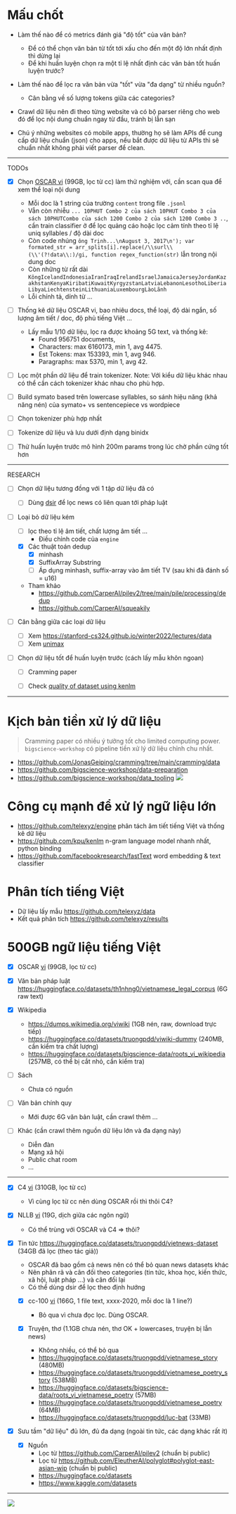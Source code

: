 # Mấu chốt

- Làm thế nào để có metrics đánh giá "độ tốt" của văn bản?
  - Để có thể chọn văn bản từ tốt tới xấu cho đến một độ lớn nhất định thì dừng lại
  - Để khi huấn luyện chọn ra một tỉ lệ nhất định các văn bản tốt huấn luyện trước?

- Làm thế nào để lọc ra văn bản vừa "tốt" vừa "đa dạng" từ nhiều nguồn?
  - Cân bằng về số lượng tokens giữa các categories?

- Crawl dữ liệu nên đi theo từng website và có bộ parser riêng cho web đó để lọc nội dung chuẩn ngay từ đầu, tránh bị lẫn sạn
- Chú ý những websites có mobile apps, thường họ sẽ làm APIs để cung cấp dữ liệu chuẩn (json) cho apps, nếu bắt được dữ liệu từ APIs thì sẽ chuẩn nhất không phải viết parser để clean.

- - -

TODOs

- [x] Chọn [OSCAR vi](https://huggingface.co/datasets/oscar-corpus/OSCAR-2201/tree/main/compressed/vi_meta) (99GB, lọc từ cc) làm thử nghiệm với, cần scan qua để xem thể loại nội dung
  - Mỗi doc là 1 string của trường `content` trong file `.jsonl`
  - Vẫn còn nhiễu `... 10PHUT Combo 2 của sách 10PHUT Combo 3 của sách 10PHUTCombo của sách 1200 Combo 2 của sách 1200 Combo 3 ..`, cần train classifier ở để lọc quảng cáo hoặc lọc cảm tính theo tỉ lệ uniq syllables / độ dài doc
  - Còn code nhúng `ông Trịnh...\nAugust 3, 2017\n'); var formated_str = arr_splits[i].replace(/\\surl\\(\\'(?!data\\:)/gi, function regex_function(str)` lẫn trong nội dung doc
  - Còn những từ rất dài `KôngIcelandIndonesiaIranIraqIrelandIsraelJamaicaJerseyJordanKazakhstanKenyaKiribatiKuwaitKyrgyzstanLatviaLebanonLesothoLiberiaLibyaLiechtensteinLithuaniaLuxembourgLàoLãnh`
  - Lỗi chính tả, dính từ ...

- [ ] Thống kê dữ liệu OSCAR vi, bao nhiêu docs, thể loại, độ dài ngắn, số lượng âm tiết / doc, độ phủ tiếng Việt ...
  - Lấy mẫu 1/10 dữ liệu, lọc ra được khoảng 5G text, và thống kê:
    - Found 956751 documents,
    - Characters: max 6160173, min 1, avg 4475.
    - Est Tokens: max 153393, min 1, avg 946.
    - Paragraphs: max 5370, min 1, avg 42.

- [ ] Lọc một phần dữ liệu để train tokenizer. Note: Với kiểu dữ liệu khác nhau có thể cần cách tokenizer khác nhau cho phù hợp.

- [ ] Build symato based trên lowercase syllables, so sánh hiệu năng (khả năng nén) của symato+ vs sentencepiece vs wordpiece

- [ ] Chọn tokenizer phù hợp nhất

- [ ] Tokenize dữ liệu và lưu dưới định dạng binidx

- [ ] Thử huấn luyện trước mô hình 200m params trong lúc chờ phần cứng tốt hơn


- - -


RESEARCH

- [ ] Chọn dữ liệu tương đồng với 1 tập dữ liệu đã có
  - [ ] Dùng [dsir](https://github.com/p-lambda/dsir) để lọc news có liên quan tới pháp luật

- [ ] Loại bỏ dữ liệu kém
  - [ ] lọc theo tỉ lệ âm tiết, chất lượng âm tiết ...
    - Điều chỉnh code của `engine`
  - [x] Các thuật toán dedup
    - [x] minhash
    - [x] SuffixArray Substring
    - [ ] Áp dụng minhash, suffix-array vào âm tiết TV (sau khi đã đánh số = u16)
  - Tham khảo
    - https://github.com/CarperAI/pilev2/tree/main/pile/processing/dedup
    - https://github.com/CarperAI/squeakily

- [ ] Cân bằng giữa các loại dữ liệu
  - [ ] Xem https://stanford-cs324.github.io/winter2022/lectures/data
  - [ ] Xem [unimax](./docs/unimax.md)

- [ ] Chọn dữ liệu tốt để huấn luyện trước (cách lấy mẫu khôn ngoan)
  - [ ] Cramming paper
  - [ ] Check [quality of dataset using kenlm](https://github.com/huggingface/olm-datasets/blob/main/pipeline_scripts/common_crawl/apply_bigscience_filters.py)


- - -


# Kịch bản tiền xử lý dữ liệu
> Cramming paper có nhiều ý tưởng tốt cho limited computing power. `bigscience-workshop` có pipeline tiền xử lý dữ liệu chỉnh chu nhất.

- https://github.com/JonasGeiping/cramming/tree/main/cramming/data
- https://github.com/bigscience-workshop/data-preparation
- https://github.com/bigscience-workshop/data_tooling
![](https://raw.githubusercontent.com/bigscience-workshop/data-preparation/main/roots_pipeline.png)

# Công cụ mạnh để xử lý ngữ liệu lớn
- https://github.com/telexyz/engine phân tách âm tiết tiếng Việt và thống kê dữ liệu
- https://github.com/kpu/kenlm n-gram language model nhanh nhất, python binding
- https://github.com/facebookresearch/fastText word embedding & text classifier

# Phân tích tiếng Việt
- Dữ liệu lấy mẫu https://github.com/telexyz/data
- Kết quả phân tích https://github.com/telexyz/results

# 500GB ngữ liệu tiếng Việt

- [x] OSCAR [vi](https://huggingface.co/datasets/oscar-corpus/OSCAR-2201/tree/main/compressed/vi_meta) (99GB, lọc từ cc)

- [x] Văn bản pháp luật https://huggingface.co/datasets/th1nhng0/vietnamese_legal_corpus (6G raw text)

- [x] Wikipedia
  - https://dumps.wikimedia.org/viwiki (1GB nén, raw, download trực tiếp)
  - https://huggingface.co/datasets/truongpdd/viwiki-dummy (240MB, cần kiểm tra chất lượng)
  - https://huggingface.co/datasets/bigscience-data/roots_vi_wikipedia (257MB, có thể bị cắt nhỏ, cần kiểm tra)

- [ ] Sách
  - Chưa có nguồn

- [ ] Văn bản chính quy
  - Mới được 6G văn bản luật, cần crawl thêm ...

- [ ] Khác (cần crawl thêm nguồn dữ liệu lớn và đa dạng này)
  - Diễn đàn
  - Mạng xã hội
  - Public chat room
  - ...


- - -


- [x] C4 [vi](https://huggingface.co/datasets/allenai/c4/tree/main/multilingual) (310GB, lọc từ cc)
  - Vì cùng lọc từ cc nên dùng OSCAR rồi thì thôi C4?

- [x] NLLB [vi](https://huggingface.co/datasets/allenai/nllb) (19G, dịch giữa các ngôn ngữ)
  - Có thể trùng với OSCAR và C4 => thôi?

- [x] Tin tức https://huggingface.co/datasets/truongpdd/vietnews-dataset (34GB đã lọc (theo tác giả))
  - OSCAR đã bao gồm cả news nên có thể bỏ quan news datasets khác 
  - Nên phân rã và cân đối theo categories (tin tức, khoa học, kiến thức, xã hội, luật pháp ...) và cân đối lại
  - Có thể dùng dsir để lọc theo định hướng

  - [x] cc-100 [vi](https://data.statmt.org/cc-100/vi.txt.xz) (166G, 1 file text, xxxx-2020, mỗi doc là 1 line?)
    - Bỏ qua vì chưa đọc lọc. Dùng OSCAR.

  - [x] Truyện, thơ (1.1GB chưa nén, thơ OK + lowercases, truyện bị lẫn news)
    - Không nhiều, có thể bỏ qua
    - https://huggingface.co/datasets/truongpdd/vietnamese_story (480MB)
    - https://huggingface.co/datasets/truongpdd/vietnamese_poetry_story (538MB)
    - https://huggingface.co/datasets/bigscience-data/roots_vi_vietnamese_poetry (57MB)
    - https://huggingface.co/datasets/truongpdd/vietnamese_poetry (64MB)
    - https://huggingface.co/datasets/truongpdd/luc-bat (33MB)

- [x] Sưu tầm "dữ liệu" đủ lớn, đủ đa dạng (ngoài tin tức, các dạng khác rất ít)
  - [x] Nguồn
    - Lọc từ https://github.com/CarperAI/pilev2 (chuẩn bị public)
    - Lọc từ https://github.com/EleutherAI/polyglot#polyglot-east-asian-wip (chuẩn bị public)
    - https://huggingface.co/datasets
    - https://www.kaggle.com/datasets


- - -


![](docs/files/vi-pre-processing.png)
